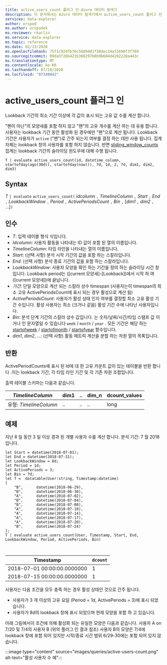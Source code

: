 ```yaml
---
title: active_users_count 플러그 인-Azure 데이터 탐색기
description: 이 문서에서는 Azure 데이터 탐색기에서 active_users_count 플러그 인을 설명 합니다.
services: data-explorer
author: orspod
ms.author: orspodek
ms.reviewer: rkarlin
ms.service: data-explorer
ms.topic: reference
ms.date: 02/13/2020
ms.openlocfilehash: 75f1c92dfb76c56894d1f38dec24a31690f3f789
ms.sourcegitcommit: 09da3f26b4235368297b8b9b604d4282228a443c
ms.translationtype: MT
ms.contentlocale: ko-KR
ms.lasthandoff: 07/28/2020
ms.locfileid: "87349842"
---
```

# <a name="active_users_count-plugin"></a>active_users_count 플러그 인

Lookback 기간의 최소 기간 이상에 각 값이 표시 되는 고유 값 수를 계산 합니다.

"팬이 아닌"의 모양새를 포함 하지 않고 "팬"의 고유 개수를 계산 하는 데 유용 합니다. 사용자는 lookback 기간 동안 활성화 된 경우에만 "팬"으로 계산 됩니다. Lookback 기간은 사용자가 `active` ("팬")로 간주 되는지 여부를 결정 하는 데만 사용 됩니다. 집계 자체는 lookback 창의 사용자를 포함 하지 않습니다. 반면 [sliding_window_counts](sliding-window-counts-plugin.md) 집계는 lookback 기간의 슬라이딩 윈도우에 대해 수행 됩니다.

```kusto
T | evaluate active_users_count(id, datetime_column, startofday(ago(30d)), startofday(now()), 7d, 1d, 2, 7d, dim1, dim2, dim3)
```

## <a name="syntax"></a>Syntax

*T* `| evaluate` `active_users_count(` *idcolumn* `,` *TimelineColumn* `,` *Start* `,` *End* `,` *LookbackWindow* `,` *Period* `,` *ActivePeriodsCount* `,` *Bin* `,` [*dim1* `,` *dim2* `,` ...]`)`

## <a name="arguments"></a>인수

* *T*: 입력 테이블 형식 식입니다.
* *Idcolumn*: 사용자 활동을 나타내는 ID 값이 포함 된 열의 이름입니다. 
* *TimelineColumn*: 타임 라인을 나타내는 열의 이름입니다.
* *Start*: (선택 사항) 분석 시작 기간의 값을 포함 하는 스칼라입니다.
* *End*: (선택 사항) 분석 종료 기간의 값을 포함 하는 스칼라입니다.
* *LookbackWindow*: 사용자 모양을 확인 하는 기간을 정의 하는 슬라이딩 시간 창입니다. Lookback period는 ([current 모양새]-[Lookback])에서 시작 하 여 ([current 모양새])에 끝납니다. 
* *기간*: 단일 모양으로 계산 되는 스칼라 상수 timespan (사용자는이 timespan의 최소 고유 ActivePeriodsCount에 표시 되는 경우 활성으로 계산 됨)
* *ActivePeriodsCount*: 사용자가 활성 상태 인지 여부를 결정할 최소 고유 활성 기간 수입니다. 활성 사용자는 최소 (크거나 같음) 활성 기간 수에 나타난 사용자입니다.
* *Bin*: 분석 단계 기간의 스칼라 상수 값입니다. 는 숫자/날짜/시간/타임 스탬프 값 이거나 인 문자열일 수 있습니다 `week` / `month` / `year` . 모든 기간은 해당 하는 [startofweek](startofweekfunction.md) / [startofmonth](startofmonthfunction.md) / [startofyear](startofyearfunction.md) 함수입니다.
* *dim1*, *dim2*, ...: (선택 사항) 활동 메트릭 계산을 분할 하는 차원 열의 목록입니다.

## <a name="returns"></a>반환

ActivePeriodCounts에 표시 된 Id에 대 한 고유 카운트 값이 있는 테이블을 반환 합니다 .이는 lookback 기간, 각 타임 라인 기간 및 각 기존 차원 조합입니다.

출력 테이블 스키마는 다음과 같습니다.

|*TimelineColumn*|dim1|..|dim_n|dcount_values|
|---|---|---|---|---|
|유형: *TimelineColumn*|..|..|..|long|


## <a name="examples"></a>예제

지난 8 일 동안 3 일 이상 경과 된 개별 사용자 수를 계산 합니다. 분석 기간: 7 월 2018입니다.

```kusto
let Start = datetime(2018-07-01);
let End = datetime(2018-07-31);
let LookbackWindow = 8d;
let Period = 1d;
let ActivePeriods = 3;
let Bin = 7d; 
let T =  datatable(User:string, Timestamp:datetime)
[
    "B",      datetime(2018-06-29),
    "B",      datetime(2018-06-30),
    "A",      datetime(2018-07-02),
    "B",      datetime(2018-07-04),
    "B",      datetime(2018-07-08),
    "A",      datetime(2018-07-10),
    "A",      datetime(2018-07-14),
    "A",      datetime(2018-07-17),
    "A",      datetime(2018-07-20),
    "B",      datetime(2018-07-24)
]; 
T | evaluate active_users_count(User, Timestamp, Start, End, LookbackWindow, Period, ActivePeriods, Bin)



```

|Timestamp|`dcount`|
|---|---|
|2018-07-01 00:00:00.0000000|1|
|2018-07-15 00:00:00.0000000|1|

사용자는 다음 조건을 모두 충족 하는 경우 활성 상태인 것으로 간주 됩니다. 
* 사용자가 3 개 이상의 고유 요일 (Period = 1d, ActivePeriods = 3)에 표시 되었습니다.
* 사용자가 8d의 lookback 창에 표시 되었으며 현재 모양을 포함 하 고 있습니다.

아래 그림에서이 조건에 의해 활성화 되는 유일한 모양은 다음과 같습니다. 사용자 A on 7/20 및 7/4의 사용자 B (위의 플러그 인 결과 참조) 사용자 B의 모양은 7/4에 lookback 창에 포함 되어 있지만 시작/종료 시간 범위 6/29-30에는 포함 되어 있지 않습니다. 

:::image type="content" source="images/queries/active-users-count.png" alt-text="활성 사용자 수 예":::
